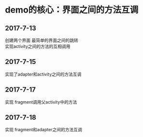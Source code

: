 # demo的核心：界面之间的方法互调 #

## 2017-7-13  ##
创建两个界面 最简单的界面之间的跳转<br>
实现activity之间的方法的互相调用
## 2017-7-15 ##
实现了adapter和activity之间的方法互调
## 2017-7-17 ##
实现 fragment调用父activity中的方法
## 2017-7-18 ##
实现 fragment和adapter之间的方法互调